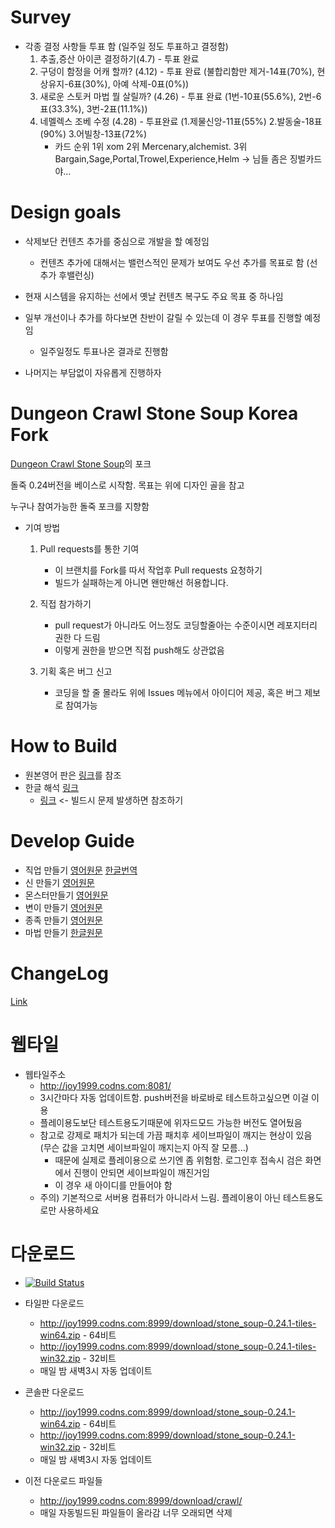 # Survey

* 각종 결정 사항들 투표 함 (일주일 정도 투표하고 결정함)
  1. 추출,증산 아이콘 결정하기(4.7) - 투표 완료
  2. 구덩이 함정을 어캐 할까? (4.12) - 투표 완료 (불합리함만 제거-14표(70%), 현상유지-6표(30%), 아예 삭제-0표(0%))
  3. 새로운 스토커 마법 뭘 살릴까? (4.26) - 투표 완료 (1번-10표(55.6%), 2번-6표(33.3%), 3번-2표(11.1%))
  4. 네멜렉스 조베 수정 (4.28) - 투표완료 (1.제물신앙-11표(55%) 2.발동술-18표(90%) 3.어빌창-13표(72%)
     - 카드 순위 1위 xom  2위 Mercenary,alchemist. 3위 Bargain,Sage,Portal,Trowel,Experience,Helm  -> 님들 좀은 징벌카드야...
# Design goals

* 삭제보단 컨텐츠 추가를 중심으로 개발을 할 예정임
  * 컨텐츠 추가에 대해서는 밸런스적인 문제가 보여도 우선 추가를 목표로 함 (선추가 후밸런싱)

* 현재 시스템을 유지하는 선에서 옛날 컨텐츠 복구도 주요 목표 중 하나임

* 일부 개선이나 추가를 하다보면 찬반이 갈릴 수 있는데 이 경우 투표를 진행할 예정임
  * 일주일정도 투표나온 결과로 진행함
  
* 나머지는 부담없이 자유롭게 진행하자

# Dungeon Crawl Stone Soup Korea Fork

[Dungeon Crawl Stone Soup](https://github.com/crawl/crawl/)의 포크

돌죽 0.24버전을 베이스로 시작함. 목표는 위에 디자인 골을 참고

누구나 참여가능한 돌죽 포크를 지향함

* 기여 방법
  1. Pull requests를 통한 기여
     * 이 브랜치를 Fork를 따서 작업후 Pull requests 요청하기
     * 빌드가 실패하는게 아니면 왠만해선 허용합니다.
     
     
  2. 직접 참가하기
     * pull request가 아니라도 어느정도 코딩할줄아는 수준이시면 레포지터리 권한 다 드림
     * 이렇게 권한을 받으면 직접 push해도 상관없음
     
    
  3. 기획 혹은 버그 신고
     * 코딩을 할 줄 몰라도 위에 Issues 메뉴에서 아이디어 제공, 혹은 버그 제보로 참여가능
     

# How to Build
  * 원본영어 판은 [링크](https://github.com/kimjoy2002/crawl/blob/master/crawl-ref/INSTALL.txt)를 참조 
  * 한글 해석 [링크](https://gall.dcinside.com/board/view/?id=rlike&no=261405)
    * [링크](https://github.com/kimjoy2002/crawl/issues/18) <- 빌드시 문제 발생하면 참조하기

# Develop Guide
  * 직업 만들기 [영어원문](https://github.com/kimjoy2002/crawl/blob/master/crawl-ref/docs/develop/background_creation.txt) [한글번역](https://gall.dcinside.com/board/view/?id=rlike&no=96789)
  * 신 만들기 [영어원문](https://github.com/kimjoy2002/crawl/blob/master/crawl-ref/docs/develop/god_creation.txt)
  * 몬스터만들기 [영어원문](https://github.com/kimjoy2002/crawl/blob/master/crawl-ref/docs/develop/monster_creation.txt)
  * 변이 만들기 [영어원문](https://github.com/kimjoy2002/crawl/blob/master/crawl-ref/docs/develop/mutation_creation.txt)
  * 종족 만들기 [영어원문](https://github.com/kimjoy2002/crawl/blob/master/crawl-ref/docs/develop/species_creation.md)
  * 마법 만들기 [한글원문](https://gall.dcinside.com/board/view/?id=rlike&no=318987)

# ChangeLog
  
  [Link](https://github.com/kimjoy2002/crawl/blob/master/CHANGELOG.md)
  
# 웹타일

* 웹타일주소
  *  http://joy1999.codns.com:8081/
  * 3시간마다 자동 업데이트함. push버전을 바로바로 테스트하고싶으면 이걸 이용
  * 플레이용도보단 테스트용도기때문에 위자드모드 가능한 버전도 열어뒀음 
  * 참고로 강제로 패치가 되는데 가끔 패치후 세이브파일이 깨지는 현상이 있음 (무슨 값을 고치면 세이브파일이 깨지는지 아직 잘 모름...)
    * 때문에 실제로 플레이용으로 쓰기엔 좀 위험함. 로그인후 접속시 검은 화면에서 진행이 안되면 세이브파일이 깨진거임
    * 이 경우 새 아이디를 만들어야 함
  * 주의) 기본적으로 서버용 컴퓨터가 아니라서 느림. 플레이용이 아닌 테스트용도로만 사용하세요

# 다운로드

* [![Build Status](http://joy1999.codns.com:8080/buildStatus/icon?job=crawl%2Fcrawl)](http://joy1999.codns.com:8080/job/crawl/job/crawl/)

* 타일판 다운로드
  * http://joy1999.codns.com:8999/download/stone_soup-0.24.1-tiles-win64.zip - 64비트
  * http://joy1999.codns.com:8999/download/stone_soup-0.24.1-tiles-win32.zip - 32비트
  * 매일 밤 새벽3시 자동 업데이트

* 콘솔판 다운로드
  * http://joy1999.codns.com:8999/download/stone_soup-0.24.1-win64.zip - 64비트
  * http://joy1999.codns.com:8999/download/stone_soup-0.24.1-win32.zip - 32비트
  * 매일 밤 새벽3시 자동 업데이트
  
* 이전 다운로드 파일들
  * http://joy1999.codns.com:8999/download/crawl/
  * 매일 자동빌드된 파일들이 올라감 너무 오래되면 삭제
